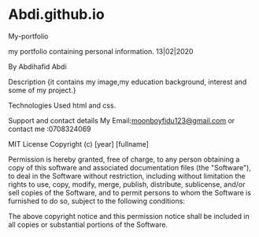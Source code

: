# Abdi.github.io
My-portfolio

my portfolio containing personal information. 13|02|2020

By Abdihafid Abdi

Description
{it contains my image,my education background, interest and some of my project.}

Technologies Used
html and css.

Support and contact details
My Email:moonboyfidu123@gmail.com
or contact me :0708324069

MIT License
Copyright (c) [year] [fullname]

Permission is hereby granted, free of charge, to any person obtaining a copy
of this software and associated documentation files (the "Software"), to deal
in the Software without restriction, including without limitation the rights
to use, copy, modify, merge, publish, distribute, sublicense, and/or sell
copies of the Software, and to permit persons to whom the Software is
furnished to do so, subject to the following conditions:

The above copyright notice and this permission notice shall be included in all
copies or substantial portions of the Software.
